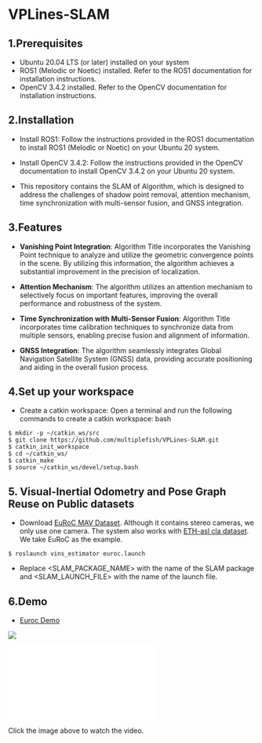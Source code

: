 # VPLines-SLAM
## 1.Prerequisites
- Ubuntu 20.04 LTS (or later) installed on your system
- ROS1 (Melodic or Noetic) installed. Refer to the ROS1 documentation for installation instructions.
- OpenCV 3.4.2 installed. Refer to the OpenCV documentation for installation instructions.

## 2.Installation
- Install ROS1: Follow the instructions provided in the ROS1 documentation to install ROS1 (Melodic or Noetic) on your Ubuntu 20 system.

- Install OpenCV 3.4.2: Follow the instructions provided in the OpenCV documentation to install OpenCV 3.4.2 on your Ubuntu 20 system.

- This repository contains the SLAM of Algorithm, which is designed to address the challenges of shadow point removal, attention mechanism, time synchronization with multi-sensor fusion, and GNSS integration.

## 3.Features

- **Vanishing Point Integration**: Algorithm Title incorporates the Vanishing Point technique to analyze and utilize the geometric convergence points in the scene. By utilizing this information, the algorithm achieves a substantial improvement in the precision of localization.

- **Attention Mechanism**: The algorithm utilizes an attention mechanism to selectively focus on important features, improving the overall performance and robustness of the system.

- **Time Synchronization with Multi-Sensor Fusion**: Algorithm Title incorporates time calibration techniques to synchronize data from multiple sensors, enabling precise fusion and alignment of information.

- **GNSS Integration**: The algorithm seamlessly integrates Global Navigation Satellite System (GNSS) data, providing accurate positioning and aiding in the overall fusion process.

## 4.Set up your workspace
- Create a catkin workspace: Open a terminal and run the following commands to create a catkin workspace:
bash
```
$ mkdir -p ~/catkin_ws/src
$ git clone https://github.com/multiplefish/VPLines-SLAM.git
$ catkin_init_workspace
$ cd ~/catkin_ws/
$ catkin_make
$ source ~/catkin_ws/devel/setup.bash
```
## 5. Visual-Inertial Odometry and Pose Graph Reuse on Public datasets
- Download [EuRoC MAV Dataset](http://projects.asl.ethz.ch/datasets/doku.php?id=kmavvisualinertialdatasets). Although it contains stereo cameras, we only use one camera. The system also works with [ETH-asl cla dataset](http://robotics.ethz.ch/~asl-datasets/maplab/multi_session_mapping_CLA/bags/). We take EuRoC as the example.
```
$ roslaunch vins_estimator euroc.launch
```
- Replace <SLAM_PACKAGE_NAME> with the name of the SLAM package and <SLAM_LAUNCH_FILE> with the name of the launch file.
## 6.Demo
- [Euroc Demo]([https://www.bilibili.com/video/BV1Ns4y1M76b/?share_source=copy_web&vd_source=ee24d784b726ef1b7e66ebb6e3cfe4fc](https://www.bilibili.com/video/BV1tk4y1L7fN/?vd_source=1cea8d2ef05dd4472ff8577febae73a7))

[![](https://bb-embed.herokuapp.com/embed?v=BV1jS4y1w7SW)](https://player.bilibili.com/player.html?aid=741212120&bvid=BV1tk4y1L7fN&cid=1132586734&page=1)

<iframe src="//player.bilibili.com/player.html?aid=741212120&bvid=BV1tk4y1L7fN&cid=1132586734&page=1" scrolling="no" border="0" frameborder="no" framespacing="0" allowfullscreen="true"> </iframe>

Click the image above to watch the video.

